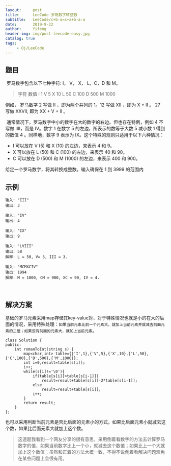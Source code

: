 ```yaml
---
layout:     post
title:      LeeCode-罗马数字转整数
subtitle:   LeeCode/c+b-a=c+a+b-a-a
date:       2019-9-22
author:     Yifeng
header-img: img/post-leecode-easy.jpg
catalog: true
tags:
     - Oj/LeeCode
---
```




## 题目

​    罗马数字包含以下七种字符: I， V， X， L，C，D 和 M。

> 字符          数值
> I             1
> V             5
> X             10
> L             50
> C             100
> D             500
> M             1000

  例如， 罗马数字 2 写做 II ，即为两个并列的 1。12 写做 XII ，即为 X + II 。 27 写做  XXVII, 即为 XX + V + II 。

​     通常情况下，罗马数字中小的数字在大的数字的右边。但也存在特例，例如 4 不写做 IIII，而是 IV。数字 1 在数字 5 的左边，所表示的数等于大数 5 减小数 1 得到的数值 4 。同样地，数字 9 表示为 IX。这个特殊的规则只适用于以下六种情况：

- I 可以放在 V (5) 和 X (10) 的左边，来表示 4 和 9。
- X 可以放在 L (50) 和 C (100) 的左边，来表示 40 和 90。 
- C 可以放在 D (500) 和 M (1000) 的左边，来表示 400 和 900。

给定一个罗马数字，将其转换成整数。输入确保在 1 到 3999 的范围内

## 示例

```
输入: "III"
输出: 3

输入: "IV"
输出: 4

输入: "IX"
输出: 9

输入: "LVIII"
输出: 58
解释: L = 50, V= 5, III = 3.

输入: "MCMXCIV"
输出: 1994
解释: M = 1000, CM = 900, XC = 90, IV = 4.
```

​    

## 解决方案

​     基础的罗马元素采用map存储其key-value对，对于特殊情况也就是小的在大的后面的情况，采用特殊处理：`如果当前元素比前一个元素大，就加上当前元素并就减去前面元素的二倍；如果没有前面的元素大，就加上当前元素`。

```
class Solution {
public:
    int romanToInt(string s) {
        map<char,int> table={{'I',1},{'V',5},{'X',10},{'L',50},{'C',100},{'D',500},{'M',1000}};
        int i=0,result=table[s[i]];
        i++;
        while(s[i]!='\0'){
            if(table[s[i]]>table[s[i-1]])
                result=result+table[s[i]]-2*table[s[i-1]];
            else
                result=result+table[s[i]];
            i++;
        }
        return result;
    }
};
```

​    也可以采用判断当前元素是否比后面的元素小的方式，如果比后面元素小就减去这个数，如果比后面元素大就加上这个数。



> 这道题我看到一个网友分享的很有意思，采用倒着看数字的方法去计算罗马数字的值，如果当前数字比上一个小，就减去这个数值；如果比上一个大就加上这个数值；虽然和正着的方法大概一致，不得不说倒着看解决问题难免在某些问题上会很有用。
